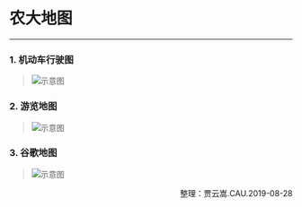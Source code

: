 # 农大地图
--------
### 1. 机动车行驶图
> ![示意图](https://raw.githubusercontent.com/JiaYunSong/CAU-2019/master/CAU_MAP/%E5%9C%B0%E5%9B%BE-1.png)
### 2. 游览地图
> ![示意图](https://raw.githubusercontent.com/JiaYunSong/CAU-2019/master/CAU_MAP/%E5%9C%B0%E5%9B%BE-2.jpg)
### 3. 谷歌地图
> ![示意图](https://raw.githubusercontent.com/JiaYunSong/CAU-2019/master/CAU_MAP/%E5%9C%B0%E5%9B%BE-3.png)

<p align="right">整理：贾云嵩.CAU.2019-08-28</p>